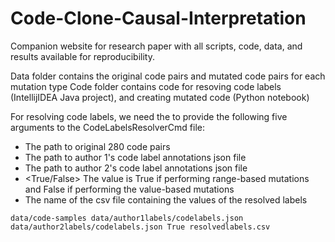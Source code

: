 # Code-Clone-Causal-Interpretation
Companion website for research paper with all scripts, code, data, and results available for reproducibility.

Data folder contains the original code pairs and mutated code pairs for each mutation type
Code folder contains code for resoving code labels (IntellijIDEA Java project), and creating mutated code (Python notebook)


For resolving code labels, we need the to provide the following five arguments to the CodeLabelsResolverCmd file:

- <path to code pairs>  The path to original 280 code pairs
- <path to author1labels> The path to author 1's code label annotations json file
- <path to author2labels> The path to author 2's code label annotations json file
- <True/False> The value is True if performing range-based mutations and False if performing the value-based mutations
- <output csv file> The name of the csv file containing the values of the resolved labels

```
data/code-samples data/author1labels/codelabels.json data/author2labels/codelabels.json True resolvedlabels.csv
```

